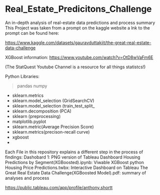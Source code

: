 # Real_Estate_Predicitons_Challenge
An in-depth analysis of real-estate data predictions and process summary
This Project was taken from a prompt on the kaggle website a lnk to the prompt can be found here:

https://www.kaggle.com/datasets/gauravduttakiit/the-great-real-estate-data-challenge

XGBoost information:
https://www.youtube.com/watch?v=OtD8wVaFm6E

(The StatQuest Youtube Channel is a resource for all things statistcs!)

Python Libraries:
> pandas
> numpy
- sklearn.metrics
- sklearn.model_selection (GridSearchCV)
- sklearn.model_selection (train_test_split_
- sklearn.decomposition (PCA)
- sklearn (preprocessing)
- matplotlib.pyplot
- sklearn.metric(Average Precision Score)
- sklearn.metrics(precison-recall curve)
- xgboost
- 
Each File in this repository explains a different step in the process of findings:
Dashobard 1: PNG version of Tableau Dashboard
Housing Predictions by Segment(XGBoosted).ipynb: Viwable XGBoost python 
Housing Price Predictions.twbx: Interactive Dashboard on Tableau
The Great Real Estate Data Challenge(XGBoosted Model).pdf: summary of analyses and process

https://public.tableau.com/app/profile/anthony.shortt




